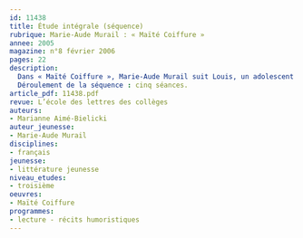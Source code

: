 ```yaml
---
id: 11438
title: Étude intégrale (séquence)
rubrique: Marie-Aude Murail : « Maïté Coiffure »
annee: 2005
magazine: n°8 février 2006
pages: 22
description: 
  Dans « Maïté Coiffure », Marie-Aude Murail suit Louis, un adolescent qui se passionne pour la coiffure qu’il découvre par hasard en stage de troisième. Dans ce récit d’initiation, l’auteur confronte personnalités et classes sociales pour analyser les comportements et voir comment le jeune garçon découvre la vie et le travail. À travers les étapes de la formation de Louis,  « Maïté Coiffure » aborde des sujets sensibles et valorise les différences. Ce récit est un réel message de confiance à proposer en début de troisième à des adolescents confrontés à la question de leur orientation afin de mettre en avant les formations professionnelles. L’étude de  « Maïté Coiffure » croise plusieurs objectifs de la classe de troisième : lecture d’une œuvre de littérature jeunesse à dominante humoristique, écriture en lien avec le travail sur l’expression de soi, approche des métiers et de l’orientation. Dans le cadre de l’éducation à la citoyenneté, elle s’inscrit également dans la lutte contre les préjugés et la valorisation des formes d’intelligence moins scolaires.
  Déroulement de la séquence : cinq séances.
article_pdf: 11438.pdf
revue: L’école des lettres des collèges
auteurs:
- Marianne Aimé-Bielicki
auteur_jeunesse:
- Marie-Aude Murail
disciplines:
- français
jeunesse:
- littérature jeunesse
niveau_etudes:
- troisième
oeuvres:
- Maïté Coiffure
programmes:
- lecture - récits humoristiques
---
```

